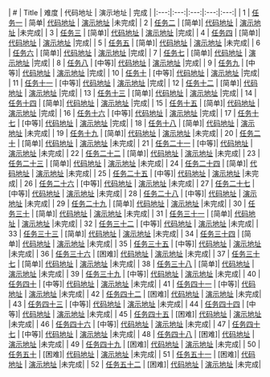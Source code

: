| # | Title | 难度 | 代码地址 | 演示地址 | 完成 |
|:---:|:---:|:---:|:---:|:---:|
| 1 | [任务一](http://ife.baidu.com/task/detail?taskId=1) | 简单| [代码地址](https://github.com/Blet/ife/tree/gh-pages/2016/task1) | [演示地址](http://blet.github.io/ife/2016/task1) |未完成|
| 2 | [任务二](http://ife.baidu.com/task/detail?taskId=2) | [简单]| [代码地址](https://github.com/Blet/ife/tree/gh-pages/2016/task2) | [演示地址](http://blet.github.io/ife/2016/task2) |未完成|
| 3 | [任务三](http://ife.baidu.com/task/detail?taskId=3) | [简单]| [代码地址](https://github.com/Blet/ife/tree/gh-pages/2016/task3) | [演示地址](http://blet.github.io/ife/2016/task3) |完成|
| 4 | [任务四](http://ife.baidu.com/task/detail?taskId=4) | [简单]| [代码地址](https://github.com/Blet/ife/tree/gh-pages/2016/task4) | [演示地址](http://blet.github.io/ife/2016/task4) |完成|
| 5 | [任务五](http://ife.baidu.com/task/detail?taskId=5) | [简单]| [代码地址](https://github.com/Blet/ife/tree/gh-pages/2016/task5) | [演示地址](http://blet.github.io/ife/2016/task5) |未完成|
| 6 | [任务六](http://ife.baidu.com/task/detail?taskId=6) | [简单]| [代码地址](https://github.com/Blet/ife/tree/gh-pages/2016/task6) | [演示地址](http://blet.github.io/ife/2016/task6) |完成|
| 7 | [任务七](http://ife.baidu.com/task/detail?taskId=7) | [简单]| [代码地址](https://github.com/Blet/ife/tree/gh-pages/2016/task7) | [演示地址](http://blet.github.io/ife/2016/task7) |完成|
| 8 | [任务八](http://ife.baidu.com/task/detail?taskId=8) | [中等]| [代码地址](https://github.com/Blet/ife/tree/gh-pages/2016/task8) | [演示地址](http://blet.github.io/ife/2016/task8) |完成|
| 9 | [任务九](http://ife.baidu.com/task/detail?taskId=9) | [中等]| [代码地址](https://github.com/Blet/ife/tree/gh-pages/2016/task9) | [演示地址](http://blet.github.io/ife/2016/task9) |完成|
| 10 | [任务十](http://ife.baidu.com/task/detail?taskId=10) | [中等]| [代码地址](https://github.com/Blet/ife/tree/gh-pages/2016/task10) | [演示地址](http://blet.github.io/ife/2016/task10) |完成|
| 11 | [任务十一](http://ife.baidu.com/task/detail?taskId=11) | [中等]| [代码地址](https://github.com/Blet/ife/tree/gh-pages/2016/task11) | [演示地址](http://blet.github.io/ife/2016/task11) |完成|
| 12 | [任务十二](http://ife.baidu.com/task/detail?taskId=12) | [简单]| [代码地址](https://github.com/Blet/ife/tree/gh-pages/2016/task12) | [演示地址](http://blet.github.io/ife/2016/task12) |完成|
| 13 | [任务十三](http://ife.baidu.com/task/detail?taskId=13) | [简单]| [代码地址](https://github.com/Blet/ife/tree/gh-pages/2016/task13) | [演示地址](http://blet.github.io/ife/2016/task13) |完成|
| 14 | [任务十四](http://ife.baidu.com/task/detail?taskId=14) | [简单]| [代码地址](https://github.com/Blet/ife/tree/gh-pages/2016/task14) | [演示地址](http://blet.github.io/ife/2016/task14) |完成|
| 15 | [任务十五](http://ife.baidu.com/task/detail?taskId=15) | [简单]| [代码地址](https://github.com/Blet/ife/tree/gh-pages/2016/task15) | [演示地址](http://blet.github.io/ife/2016/task15) |完成|
| 16 | [任务十六](http://ife.baidu.com/task/detail?taskId=16) | [中等]| [代码地址](https://github.com/Blet/ife/tree/gh-pages/2016/task16) | [演示地址](http://blet.github.io/ife/2016/task16) |完成|
| 17 | [任务十七](http://ife.baidu.com/task/detail?taskId=17) | [中等]| [代码地址](https://github.com/Blet/ife/tree/gh-pages/2016/task17) | [演示地址](http://blet.github.io/ife/2016/task17) |完成|
| 18 | [任务十八](http://ife.baidu.com/task/detail?taskId=18) | [简单]| [代码地址](https://github.com/Blet/ife/tree/gh-pages/2016/task18) | [演示地址](http://blet.github.io/ife/2016/task18) |未完成|
| 19 | [任务十九](http://ife.baidu.com/task/detail?taskId=19) | [简单]| [代码地址](https://github.com/Blet/ife/tree/gh-pages/2016/task19) | [演示地址](http://blet.github.io/ife/2016/task19) |未完成|
| 20 | [任务二十](http://ife.baidu.com/task/detail?taskId=20) | [简单]| [代码地址](https://github.com/Blet/ife/tree/gh-pages/2016/task20) | [演示地址](http://blet.github.io/ife/2016/task20) |未完成|
| 21 | [任务二十一](http://ife.baidu.com/task/detail?taskId=21) | [中等]| [代码地址](https://github.com/Blet/ife/tree/gh-pages/2016/task21) | [演示地址](http://blet.github.io/ife/2016/task21) |未完成|
| 22 | [任务二十二](http://ife.baidu.com/task/detail?taskId=22) | [简单]| [代码地址](https://github.com/Blet/ife/tree/gh-pages/2016/task22) | [演示地址](http://blet.github.io/ife/2016/task22) |未完成|
| 23 | [任务二十三](http://ife.baidu.com/task/detail?taskId=23) | [简单]| [代码地址](https://github.com/Blet/ife/tree/gh-pages/2016/task23) | [演示地址](http://blet.github.io/ife/2016/task23) |未完成|
| 24 | [任务二十四](http://ife.baidu.com/task/detail?taskId=24) | [简单]| [代码地址](https://github.com/Blet/ife/tree/gh-pages/2016/task24) | [演示地址](http://blet.github.io/ife/2016/task24) |未完成|
| 25 | [任务二十五](http://ife.baidu.com/task/detail?taskId=25) | [中等]| [代码地址](https://github.com/Blet/ife/tree/gh-pages/2016/task25) | [演示地址](http://blet.github.io/ife/2016/task25) |未完成|
| 26 | [任务二十六](http://ife.baidu.com/task/detail?taskId=26) | [中等]| [代码地址](https://github.com/Blet/ife/tree/gh-pages/2016/task26) | [演示地址](http://blet.github.io/ife/2016/task26) |未完成|
| 27 | [任务二十七](http://ife.baidu.com/task/detail?taskId=27) | [中等]| [代码地址](https://github.com/Blet/ife/tree/gh-pages/2016/task27) | [演示地址](http://blet.github.io/ife/2016/task27) |未完成|
| 28 | [任务二十八](http://ife.baidu.com/task/detail?taskId=28) | [中等]| [代码地址](https://github.com/Blet/ife/tree/gh-pages/2016/task28) | [演示地址](http://blet.github.io/ife/2016/task28) |未完成|
| 29 | [任务二十九](http://ife.baidu.com/task/detail?taskId=29) | [简单]| [代码地址](https://github.com/Blet/ife/tree/gh-pages/2016/task29) | [演示地址](http://blet.github.io/ife/2016/task29) |未完成|
| 30 | [任务三十](http://ife.baidu.com/task/detail?taskId=30) | [简单]| [代码地址](https://github.com/Blet/ife/tree/gh-pages/2016/task30) | [演示地址](http://blet.github.io/ife/2016/task30) |未完成|
| 31 | [任务三十一](http://ife.baidu.com/task/detail?taskId=31) | [简单]| [代码地址](https://github.com/Blet/ife/tree/gh-pages/2016/task31) | [演示地址](http://blet.github.io/ife/2016/task31) |未完成|
| 32 | [任务三十二](http://ife.baidu.com/task/detail?taskId=32) | [中等]| [代码地址](https://github.com/Blet/ife/tree/gh-pages/2016/task32) | [演示地址](http://blet.github.io/ife/2016/task32) |未完成|
| 33 | [任务三十三](http://ife.baidu.com/task/detail?taskId=33) | [简单]| [代码地址](https://github.com/Blet/ife/tree/gh-pages/2016/task33) | [演示地址](http://blet.github.io/ife/2016/task33) |未完成|
| 34 | [任务三十四](http://ife.baidu.com/task/detail?taskId=34) | [简单]| [代码地址](https://github.com/Blet/ife/tree/gh-pages/2016/task34) | [演示地址](http://blet.github.io/ife/2016/task34) |未完成|
| 35 | [任务三十五](http://ife.baidu.com/task/detail?taskId=35) | [中等]| [代码地址](https://github.com/Blet/ife/tree/gh-pages/2016/task35) | [演示地址](http://blet.github.io/ife/2016/task35) |未完成|
| 36 | [任务三十六](http://ife.baidu.com/task/detail?taskId=36) | [困难]| [代码地址](https://github.com/Blet/ife/tree/gh-pages/2016/task36) | [演示地址](http://blet.github.io/ife/2016/task36) |未完成|
| 37 | [任务三十七](http://ife.baidu.com/task/detail?taskId=37) | [简单]| [代码地址](https://github.com/Blet/ife/tree/gh-pages/2016/task37) | [演示地址](http://blet.github.io/ife/2016/task37) |未完成|
| 38 | [任务三十八](http://ife.baidu.com/task/detail?taskId=38) | [简单]| [代码地址](https://github.com/Blet/ife/tree/gh-pages/2016/task38) | [演示地址](http://blet.github.io/ife/2016/task38) |未完成|
| 39 | [任务三十九](http://ife.baidu.com/task/detail?taskId=39) | [中等]| [代码地址](https://github.com/Blet/ife/tree/gh-pages/2016/task39) | [演示地址](http://blet.github.io/ife/2016/task39) |未完成|
| 40 | [任务四十](http://ife.baidu.com/task/detail?taskId=40) | [中等]| [代码地址](https://github.com/Blet/ife/tree/gh-pages/2016/task40) | [演示地址](http://blet.github.io/ife/2016/task40) |未完成|
| 41 | [任务四十一](http://ife.baidu.com/task/detail?taskId=41) | [中等]| [代码地址](https://github.com/Blet/ife/tree/gh-pages/2016/task41) | [演示地址](http://blet.github.io/ife/2016/task41) |未完成|
| 42 | [任务四十二](http://ife.baidu.com/task/detail?taskId=42) | [困难]| [代码地址](https://github.com/Blet/ife/tree/gh-pages/2016/task42) | [演示地址](http://blet.github.io/ife/2016/task42) |未完成|
| 43 | [任务四十三](http://ife.baidu.com/task/detail?taskId=43) | [中等]| [代码地址](https://github.com/Blet/ife/tree/gh-pages/2016/task43) | [演示地址](http://blet.github.io/ife/2016/task43) |未完成|
| 44 | [任务四十四](http://ife.baidu.com/task/detail?taskId=44) | [中等]| [代码地址](https://github.com/Blet/ife/tree/gh-pages/2016/task44) | [演示地址](http://blet.github.io/ife/2016/task44) |未完成|
| 45 | [任务四十五](http://ife.baidu.com/task/detail?taskId=45) | [困难]| [代码地址](https://github.com/Blet/ife/tree/gh-pages/2016/task45) | [演示地址](http://blet.github.io/ife/2016/task45) |未完成|
| 46 | [任务四十六](http://ife.baidu.com/task/detail?taskId=46) | [中等]| [代码地址](https://github.com/Blet/ife/tree/gh-pages/2016/task46) | [演示地址](http://blet.github.io/ife/2016/task46) |未完成|
| 47 | [任务四十七](http://ife.baidu.com/task/detail?taskId=47) | [中等]| [代码地址](https://github.com/Blet/ife/tree/gh-pages/2016/task47) | [演示地址](http://blet.github.io/ife/2016/task47) |未完成|
| 48 | [任务四十八](http://ife.baidu.com/task/detail?taskId=48) | [困难]| [代码地址](https://github.com/Blet/ife/tree/gh-pages/2016/task48) | [演示地址](http://blet.github.io/ife/2016/task48) |未完成|
| 49 | [任务四十九](http://ife.baidu.com/task/detail?taskId=49) | [困难]| [代码地址](https://github.com/Blet/ife/tree/gh-pages/2016/task49) | [演示地址](http://blet.github.io/ife/2016/task49) |未完成|
| 50 | [任务五十](http://ife.baidu.com/task/detail?taskId=50) | [困难]| [代码地址](https://github.com/Blet/ife/tree/gh-pages/2016/task50) | [演示地址](http://blet.github.io/ife/2016/task50) |未完成|
| 51 | [任务五十一](http://ife.baidu.com/task/detail?taskId=51) | [困难]| [代码地址](https://github.com/Blet/ife/tree/gh-pages/2016/task51) | [演示地址](http://blet.github.io/ife/2016/task51) |未完成|
| 52 | [任务五十二](http://ife.baidu.com/task/detail?taskId=52) | [困难]| [代码地址](https://github.com/Blet/ife/tree/gh-pages/2016/task52) | [演示地址](http://blet.github.io/ife/2016/task52) |未完成|